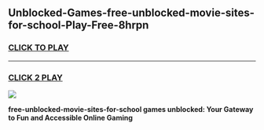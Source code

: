 
## Unblocked-Games-free-unblocked-movie-sites-for-school-Play-Free-8hrpn
<h3>
<a href="https://premium76.site?title=free-unblocked-movie-sites-for-school&ref=23A">CLICK TO PLAY</a></h3>
<hr>

<h3>
<a href="https://premium76.site?title=free-unblocked-movie-sites-for-school&ref=23A">CLICK 2 PLAY</a>
  
</h3>

<a href="https://premium76.site?title=free-unblocked-movie-sites-for-school&ref=23A"><img src="https://clearcache.store/games.png"></a>


**free-unblocked-movie-sites-for-school games unblocked: Your Gateway to Fun and Accessible Online Gaming**
